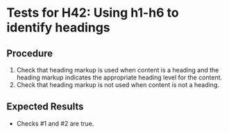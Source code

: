 # Tests for H42: Using h1-h6 to identify headings

## Procedure

1. Check that heading markup is used when content is a heading and the heading markup indicates the appropriate heading level for the content.
2. Check that heading markup is not used when content is not a heading.

## Expected Results

- Checks #1 and #2 are true.

